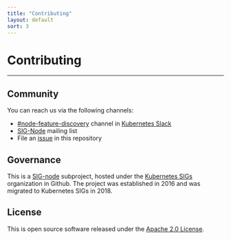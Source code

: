```yaml
---
title: "Contributing"
layout: default
sort: 3
---
```


# Contributing

---

## Community

You can reach us via the following channels:

- [#node-feature-discovery](https://kubernetes.slack.com/messages/node-feature-discovery)
  channel in [Kubernetes Slack](slack.k8s.io)
- [SIG-Node](https://groups.google.com/g/kubernetes-sig-node) mailing list
- File an
  [issue](https://github.com/kubernetes-sigs/node-feature-discovery-operator/issues/new)
  in this repository

## Governance

This is a
[SIG-node](https://github.com/kubernetes/community/blob/master/sig-node/README.md)
subproject, hosted under the
[Kubernetes SIGs](https://github.com/kubernetes-sigs) organization in Github.
The project was established in 2016 and was migrated to Kubernetes SIGs in 2018.

## License

This is open source software released under the [Apache 2.0 License](LICENSE).

